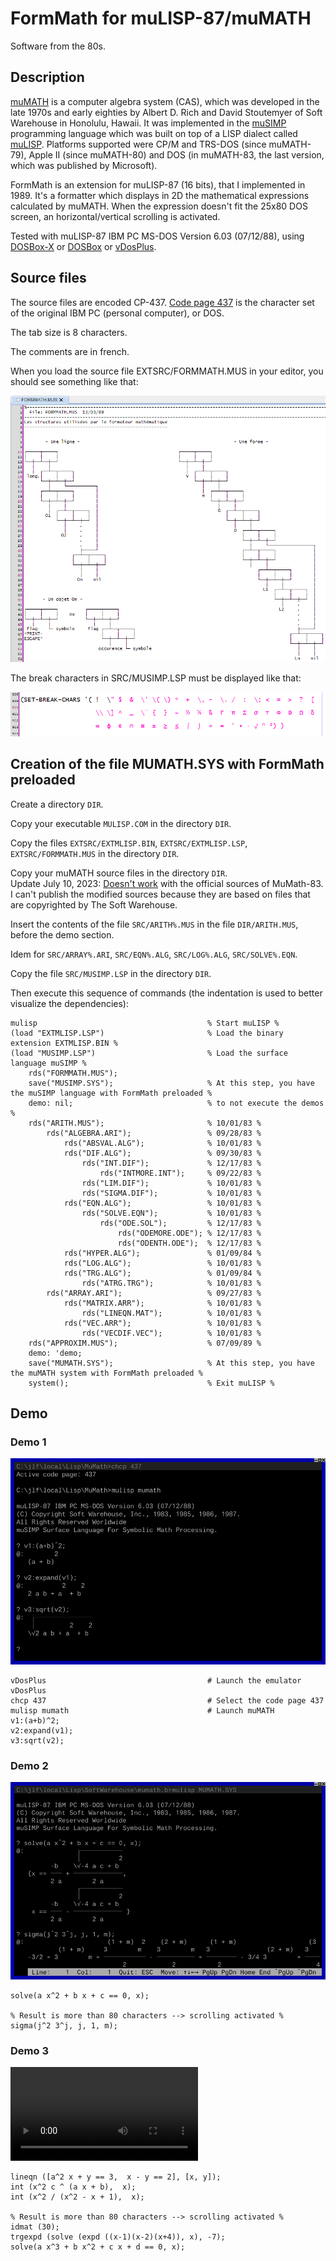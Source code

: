FormMath for muLISP-87/muMATH
=============================

Software from the 80s.

Description
-----------

[muMATH][mumath] is a computer algebra system (CAS), which was developed in the late 1970s and early eighties by Albert D. Rich and David Stoutemyer of Soft Warehouse in Honolulu, Hawaii.
It was implemented in the [muSIMP][musimp] programming language which was built on top of a LISP dialect called [muLISP][mulisp]. 
Platforms supported were CP/M and TRS-DOS (since muMATH-79), Apple II (since muMATH-80) and DOS (in muMATH-83, the last version, which was published by Microsoft).

FormMath is an extension for muLISP-87 (16 bits), that I implemented in 1989. 
It's a formatter which displays in 2D the mathematical expressions calculated by muMATH.
When the expression doesn't fit the 25x80 DOS screen, an horizontal/vertical scrolling is activated.

Tested with muLISP-87 IBM PC MS-DOS Version 6.03 (07/12/88), using [DOSBox-X][dosbox-x] or [DOSBox][dosbox] or [vDosPlus][vdosplus].

Source files
------------

The source files are encoded CP-437.
[Code page 437][wikipedia_cp437] is the character set of the original IBM PC (personal computer), or DOS.

The tab size is 8 characters.

The comments are in french.

When you load the source file EXTSRC/FORMMATH.MUS in your editor, you should see something like that:

![FORMMATH.MUS](DEMO/formmath-source-lucida_console.png)

The break characters in SRC/MUSIMP.LSP must be displayed like that:

![Break characters](DEMO/CP-437-lucida_console.png)


Creation of the file MUMATH.SYS with FormMath preloaded
-------------------------------------------------------

Create a directory `DIR`. 

Copy your executable `MULISP.COM` in the directory `DIR`.

Copy the files `EXTSRC/EXTMLISP.BIN`, `EXTSRC/EXTMLISP.LSP`, `EXTSRC/FORMMATH.MUS` in the directory `DIR`. 

Copy your muMATH source files in the directory `DIR`.  
Update July 10, 2023: [Doesn't work](https://github.com/jlfaucher/FormMath/issues/1)
with the official sources of MuMath-83.  
I can't publish the modified sources because they are based on files that are
copyrighted by The Soft Warehouse.

Insert the contents of the file `SRC/ARITH%.MUS` in the file `DIR/ARITH.MUS`, before the demo section.   

Idem for `SRC/ARRAY%.ARI`, `SRC/EQN%.ALG`, `SRC/LOG%.ALG`, `SRC/SOLVE%.EQN`. 

Copy the file `SRC/MUSIMP.LSP` in the directory `DIR`.

Then execute this sequence of commands (the indentation is used to better visualize the dependencies):

    mulisp                                      % Start muLISP %
    (load "EXTMLISP.LSP")                       % Load the binary extension EXTMLISP.BIN %
    (load "MUSIMP.LSP")                         % Load the surface language muSIMP %
        rds("FORMMATH.MUS");
        save("MUSIMP.SYS");                     % At this step, you have the muSIMP language with FormMath preloaded %
        demo: nil;                              % to not execute the demos %
        rds("ARITH.MUS");                       % 10/01/83 %
            rds("ALGEBRA.ARI");                 % 09/28/83 %
                rds("ABSVAL.ALG");              % 10/01/83 %
                rds("DIF.ALG");                 % 09/30/83 %
                    rds("INT.DIF");             % 12/17/83 %
                        rds("INTMORE.INT");     % 09/22/83 %
                    rds("LIM.DIF");             % 10/01/83 %
                    rds("SIGMA.DIF");           % 10/01/83 %
                rds("EQN.ALG");                 % 10/01/83 %
                    rds("SOLVE.EQN");           % 10/01/83 %
                        rds("ODE.SOL");         % 12/17/83 %
                            rds("ODEMORE.ODE"); % 12/17/83 %
                            rds("ODENTH.ODE");  % 12/17/83 %
                rds("HYPER.ALG");               % 01/09/84 %
                rds("LOG.ALG");                 % 10/01/83 %
                rds("TRG.ALG");                 % 01/09/84 %
                    rds("ATRG.TRG");            % 10/01/83 %
            rds("ARRAY.ARI");                   % 09/27/83 %
                rds("MATRIX.ARR");              % 10/01/83 %
                    rds("LINEQN.MAT");          % 10/01/83 %
                rds("VEC.ARR");                 % 10/01/83 %
                    rds("VECDIF.VEC");          % 10/01/83 %
        rds("APPROXIM.MUS");                    % 07/09/89 %
        demo: 'demo;
        save("MUMATH.SYS");                     % At this step, you have the muMATH system with FormMath preloaded %
        system();                               % Exit muLISP %

        
Demo
----

### Demo 1

![Demo 1](DEMO/formmath-demo1.png)

    vDosPlus                                    # Launch the emulator vDosPlus
    chcp 437                                    # Select the code page 437
    mulisp mumath                               # Launch muMATH
    v1:(a+b)^2;
    v2:expand(v1);
    v3:sqrt(v2);

### Demo 2

![Demo 2](DEMO/formmath-demo2.png)

    solve(a x^2 + b x + c == 0, x);

    % Result is more than 80 characters --> scrolling activated %
    sigma(j^2 3^j, j, 1, m);

### Demo 3

<video src="DEMO/formmath-demo3.mp4" placeholder="DEMO/formmath-demo3.mp4" autoplay loop controls title="Demo 3">
    Sorry, your browser doesn't support HTML 5 video.
</video>

    lineqn ([a^2 x + y == 3,  x - y == 2], [x, y]);
    int (x^2 c ^ (a x + b),  x);
    int (x^2 / (x^2 - x + 1),  x);

    % Result is more than 80 characters --> scrolling activated %
    idmat (30);
    trgexpd (solve (expd ((x-1)(x-2)(x+4)), x), -7);
    solve(a x^3 + b x^2 + c x + d == 0, x);


[dosbox]: https://www.dosbox.com/wiki/Main_Page "DOSBox"
[dosbox-x]: https://dosbox-x.com/ "DOSBox-X"
[mulisp]: http://www.edm2.com/index.php/MuLISP "muLISP"
[mumath]: https://en.wikipedia.org/wiki/MuMATH "muMATH"
[musimp]: http://hopl.info/showlanguage2.prx?exp=2265 "muSIMP"
[vdosplus]: http://vdosplus.org "vDosPlus"
[wikipedia_cp437]: https://en.wikipedia.org/wiki/Code_page_437 "Wikipedia Code Page 437"
